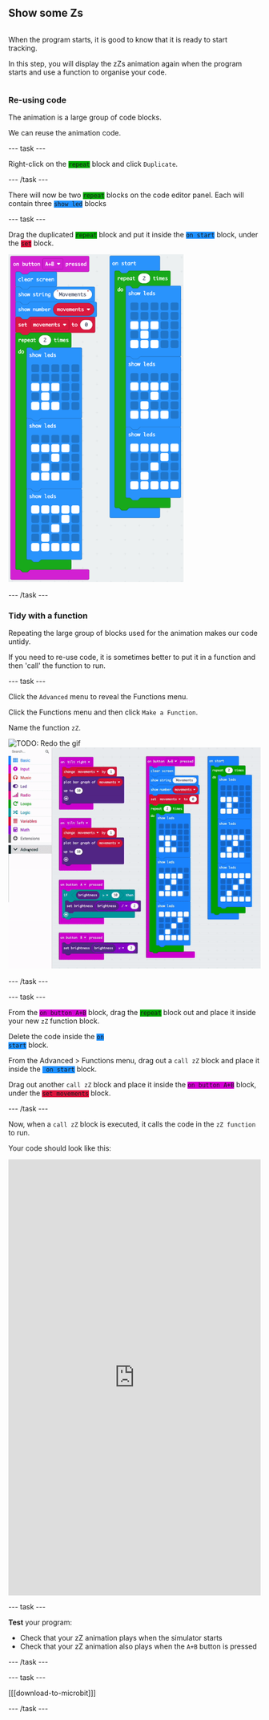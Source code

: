 ## Show some Zs

<div style="display: flex; flex-wrap: wrap">
<div style="flex-basis: 200px; flex-grow: 1; margin-right: 15px;">

When the program starts, it is good to know that it is ready to start tracking.

In this step, you will display the zZs animation again when the program starts and use a function to organise your code.

</div>
</div>

### Re-using code

The animation is a large group of code blocks. 

We can reuse the animation code.

--- task ---

Right-click on the <code style="background-color: #00AA00">repeat</code> block and click `Duplicate`.

--- /task ---

There will now be two <code style="background-color: #00AA00">repeat</code> blocks on the code editor panel. Each will contain three <code style="background-color: #1E90FF">show led</code> blocks

--- task ---

Drag the duplicated <code style="background-color: #00AA00">repeat</code> block and put it inside the <code style="background-color: #1E90FF">on start</code> block, under the <code style="background-color: #DC143C">set</code> block.

<img src="images/repeat-in-on-start.png" alt="The duplicated code insde the 'on start' block" width="350"/>

--- /task ---

### Tidy with a function

Repeating the large group of blocks used for the animation makes our code untidy.

If you need to re-use code, it is sometimes better to put it in a function and then 'call' the function to run. 

--- task ---

Click the `Advanced` menu to reveal the Functions menu.

Click the Functions menu and then click `Make a Function`.

Name the function `zZ`.

![TODO: Redo the gif]()
![Animation showing how to make a function.](images/make-a-function.gif)

--- /task ---

--- task ---

From the <code style="background-color: #D400D4">on button A+B</code> block, drag the <code style="background-color: #00AA00">repeat</code> block out and place it inside your new `zZ` function block.

Delete the code inside the <code style="background-color: #1E90FF">on start</code> block.

From the Advanced > Functions menu, drag out a `call zZ` block and place it inside the <code style="background-color: #1E90FF"> on start</code> block.

Drag out another `call zZ` block and place it inside the <code style="background-color: #D400D4">on button A+B</code> block, under the <code style="background-color: #DC143C">set movements</code> block.

--- /task ---

Now, when a `call zZ` block is executed, it calls the code in the `zZ function` to run.

Your code should look like this:

<div style="position:relative;height:calc(800px + 5em);width:100%;overflow:hidden;"><iframe style="position:relative;top:0;left:0;width:100%;height:100%;" src="https://makecode.microbit.org/---codeembed#pub:_25fh4yKf3eMe" allowfullscreen="allowfullscreen" frameborder="0" sandbox="allow-scripts allow-same-origin"></iframe></div>

--- task ---

**Test** your program: 

+ Check that your zZ animation plays when the simulator starts
+ Check that your zZ animation also plays when the `A+B` button is pressed

--- /task ---

--- task ---

[[[download-to-microbit]]]

--- /task ---
